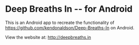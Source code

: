 # Deep Breaths In -- for Android

This is an Android app to recreate the functionality of https://github.com/kendonaldson/Deep-Breaths-In on Android.

View the website at: http://deepbreaths.in
